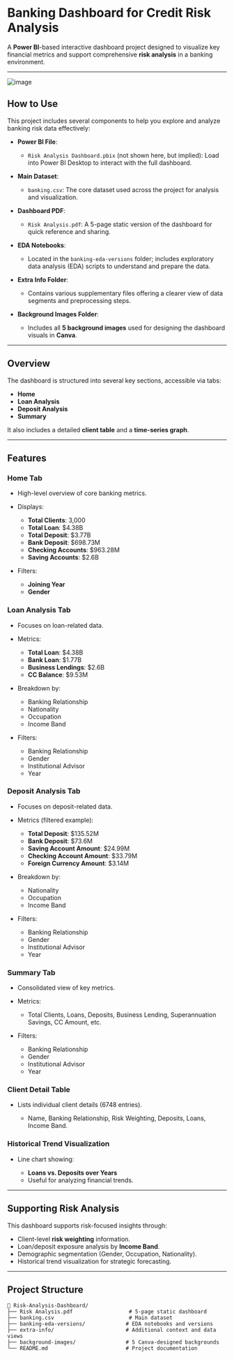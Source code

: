 
#  Banking Dashboard for Credit Risk Analysis

A **Power BI**-based interactive dashboard project designed to visualize key financial metrics and support comprehensive **risk analysis** in a banking environment.

---
![image](https://github.com/user-attachments/assets/cd547469-8a03-4856-9f7b-59010f769d1c)


##  How to Use

This project includes several components to help you explore and analyze banking risk data effectively:

* **Power BI File**:

  * `Risk Analysis Dashboard.pbix` (not shown here, but implied): Load into Power BI Desktop to interact with the full dashboard.
* **Main Dataset**:

  * `banking.csv`: The core dataset used across the project for analysis and visualization.
* **Dashboard PDF**:

  * `Risk Analysis.pdf`: A 5-page static version of the dashboard for quick reference and sharing.
* **EDA Notebooks**:

  * Located in the `banking-eda-versions` folder; includes exploratory data analysis (EDA) scripts to understand and prepare the data.
* **Extra Info Folder**:

  * Contains various supplementary files offering a clearer view of data segments and preprocessing steps.
* **Background Images Folder**:

  * Includes all **5 background images** used for designing the dashboard visuals in **Canva**.

---

##  Overview

The dashboard is structured into several key sections, accessible via tabs:

* **Home**
* **Loan Analysis**
* **Deposit Analysis**
* **Summary**

It also includes a detailed **client table** and a **time-series graph**.

---

##  Features

###  Home Tab

* High-level overview of core banking metrics.
* Displays:

  * **Total Clients**: 3,000
  * **Total Loan**: \$4.38B
  * **Total Deposit**: \$3.77B
  * **Bank Deposit**: \$698.73M
  * **Checking Accounts**: \$963.28M
  * **Saving Accounts**: \$2.6B
* Filters:

  * **Joining Year**
  * **Gender**

###  Loan Analysis Tab

* Focuses on loan-related data.
* Metrics:

  * **Total Loan**: \$4.38B
  * **Bank Loan**: \$1.77B
  * **Business Lendings**: \$2.6B
  * **CC Balance**: \$9.53M
* Breakdown by:

  * Banking Relationship
  * Nationality
  * Occupation
  * Income Band
* Filters:

  * Banking Relationship
  * Gender
  * Institutional Advisor
  * Year

###  Deposit Analysis Tab

* Focuses on deposit-related data.
* Metrics (filtered example):

  * **Total Deposit**: \$135.52M
  * **Bank Deposit**: \$73.6M
  * **Saving Account Amount**: \$24.99M
  * **Checking Account Amount**: \$33.79M
  * **Foreign Currency Amount**: \$3.14M
* Breakdown by:

  * Nationality
  * Occupation
  * Income Band
* Filters:

  * Banking Relationship
  * Gender
  * Institutional Advisor
  * Year

###  Summary Tab

* Consolidated view of key metrics.
* Metrics:

  * Total Clients, Loans, Deposits, Business Lending, Superannuation Savings, CC Amount, etc.
* Filters:

  * Banking Relationship
  * Gender
  * Institutional Advisor
  * Year

###  Client Detail Table

* Lists individual client details (6748 entries).

  * Name, Banking Relationship, Risk Weighting, Deposits, Loans, Income Band.

###  Historical Trend Visualization

* Line chart showing:

  * **Loans vs. Deposits over Years**
  * Useful for analyzing financial trends.

---

##  Supporting Risk Analysis

This dashboard supports risk-focused insights through:

* Client-level **risk weighting** information.
* Loan/deposit exposure analysis by **Income Band**.
* Demographic segmentation (Gender, Occupation, Nationality).
* Historical trend visualization for strategic forecasting.

---

##  Project Structure

```
📁 Risk-Analysis-Dashboard/
├── Risk Analysis.pdf                  # 5-page static dashboard
├── banking.csv                        # Main dataset
├── banking-eda-versions/             # EDA notebooks and versions
├── extra-info/                       # Additional context and data views
├── background-images/                # 5 Canva-designed backgrounds
└── README.md                         # Project documentation
```
